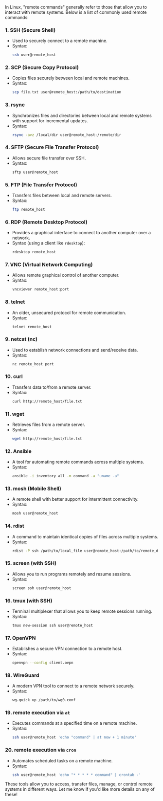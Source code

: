 In Linux, "remote commands" generally refer to those that allow you to interact with remote systems. Below is a list of commonly used remote commands:

### 1. **SSH (Secure Shell)**
   - Used to securely connect to a remote machine.
   - Syntax: 
     ```bash
     ssh user@remote_host
     ```

### 2. **SCP (Secure Copy Protocol)**
   - Copies files securely between local and remote machines.
   - Syntax:
     ```bash
     scp file.txt user@remote_host:/path/to/destination
     ```

### 3. **rsync**
   - Synchronizes files and directories between local and remote systems with support for incremental updates.
   - Syntax:
     ```bash
     rsync -avz /local/dir user@remote_host:/remote/dir
     ```

### 4. **SFTP (Secure File Transfer Protocol)**
   - Allows secure file transfer over SSH.
   - Syntax:
     ```bash
     sftp user@remote_host
     ```

### 5. **FTP (File Transfer Protocol)**
   - Transfers files between local and remote servers.
   - Syntax:
     ```bash
     ftp remote_host
     ```

### 6. **RDP (Remote Desktop Protocol)**
   - Provides a graphical interface to connect to another computer over a network.
   - Syntax (using a client like `rdesktop`):
     ```bash
     rdesktop remote_host
     ```

### 7. **VNC (Virtual Network Computing)**
   - Allows remote graphical control of another computer.
   - Syntax:
     ```bash
     vncviewer remote_host:port
     ```

### 8. **telnet**
   - An older, unsecured protocol for remote communication.
   - Syntax:
     ```bash
     telnet remote_host
     ```

### 9. **netcat (nc)**
   - Used to establish network connections and send/receive data.
   - Syntax:
     ```bash
     nc remote_host port
     ```

### 10. **curl**
   - Transfers data to/from a remote server.
   - Syntax:
     ```bash
     curl http://remote_host/file.txt
     ```

### 11. **wget**
   - Retrieves files from a remote server.
   - Syntax:
     ```bash
     wget http://remote_host/file.txt
     ```

### 12. **Ansible**
   - A tool for automating remote commands across multiple systems.
   - Syntax:
     ```bash
     ansible -i inventory all -m command -a "uname -a"
     ```

### 13. **mosh (Mobile Shell)**
   - A remote shell with better support for intermittent connectivity.
   - Syntax:
     ```bash
     mosh user@remote_host
     ```

### 14. **rdist**
   - A command to maintain identical copies of files across multiple systems.
   - Syntax:
     ```bash
     rdist -P ssh /path/to/local_file user@remote_host:/path/to/remote_directory
     ```

### 15. **screen (with SSH)**
   - Allows you to run programs remotely and resume sessions.
   - Syntax:
     ```bash
     screen ssh user@remote_host
     ```

### 16. **tmux (with SSH)**
   - Terminal multiplexer that allows you to keep remote sessions running.
   - Syntax:
     ```bash
     tmux new-session ssh user@remote_host
     ```

### 17. **OpenVPN**
   - Establishes a secure VPN connection to a remote host.
   - Syntax:
     ```bash
     openvpn --config client.ovpn
     ```

### 18. **WireGuard**
   - A modern VPN tool to connect to a remote network securely.
   - Syntax:
     ```bash
     wg-quick up /path/to/wg0.conf
     ```

### 19. **remote execution via `at`**
   - Executes commands at a specified time on a remote machine.
   - Syntax:
     ```bash
     ssh user@remote_host 'echo "command" | at now + 1 minute'
     ```

### 20. **remote execution via `cron`**
   - Automates scheduled tasks on a remote machine.
   - Syntax:
     ```bash
     ssh user@remote_host 'echo "* * * * * command" | crontab -'
     ```

These tools allow you to access, transfer files, manage, or control remote systems in different ways. Let me know if you'd like more details on any of these!
